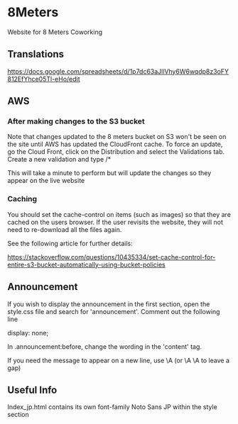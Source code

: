 # 8Meters
Website for 8 Meters Coworking

## Translations
https://docs.google.com/spreadsheets/d/1p7dc63aJllVhy6W6wqdp8z3oFY812EfYhce05Tl-eHo/edit

## AWS
### After making changes to the S3 bucket
Note that changes updated to the 8 meters bucket on S3 won't be seen on the site until AWS has updated the CloudFront cache.
To force an update, go the Cloud Front, click on the Distribution and select the Validations tab.
Create a new validation and type /*

This will take a minute to perform but will update the changes so they appear on the live website

### Caching
You should set the cache-control on items (such as images) so that they are cached on the users browser. If the user revisits the website, they will not need to re-download all the files again.

See the following article for further details:

https://stackoverflow.com/questions/10435334/set-cache-control-for-entire-s3-bucket-automatically-using-bucket-policies

## Announcement
If you wish to display the announcement in the first section, open the style.css file and search for 'announcement'.
Comment out the following line

display: none;

In .announcement:before, change the wording in the 'content' tag.

If you need the message to appear on a new line, use \A (or \A \A to leave a gap)

## Useful Info
Index_jp.html contains its own font-family Noto Sans JP within the style section

